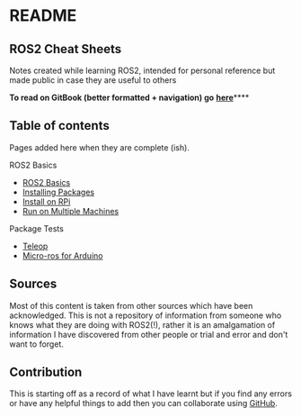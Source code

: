 # README

## ROS2 Cheat Sheets

Notes created while learning ROS2, intended for personal reference but made public in case they are useful to others

**To read on GitBook \(better formatted + navigation\) go** [**here**](https://n-fry.gitbook.io/ros2-notes/)\*\*\*\*

## Table of contents

Pages added here when they are complete \(ish\).

ROS2 Basics

* [ROS2 Basics](ros2-basics-1/ros2-basics.md)
* [Installing Packages](ros2-basics-1/installing-packages.md)
* [Install on RPi](ros2-basics-1/install-on-rpi.md)
* [Run on Multiple Machines](ros2-basics-1/run-on-multiple-platforms.md)

Package Tests 

* [Teleop](package-tests/teleop.md)
* [Micro-ros for Arduino](package-tests/micro-ros-for-arduino-ide.md)



## Sources

Most of this content is taken from other sources which have been acknowledged. This is not a repository of information from someone who knows what they are doing with ROS2\(!\), rather it is an amalgamation of information I have discovered from other people or trial and error and don't want to forget.

## Contribution

This is starting off as a record of what I have learnt but if you find any errors or have any helpful things to add then you can collaborate using [GitHub](https://github.com/nfry321/ROS2_cheat_sheets/).

